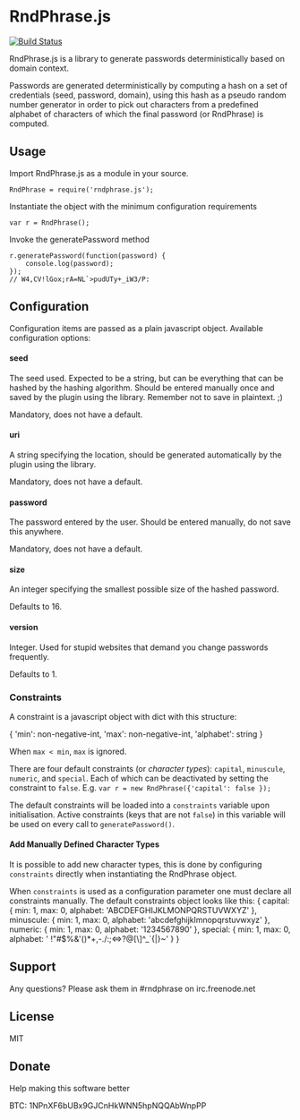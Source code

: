 # RndPhrase.js

[![Build Status](https://travis-ci.org/RndPhrase/RndPhrase.js.svg?branch=master)](https://travis-ci.org/RndPhrase/RndPhrase.js)

RndPhrase.js is a library to generate passwords deterministically
based on domain context.

Passwords are generated deterministically by computing a hash
on a set of credentials (seed, password, domain), using this hash
as a pseudo random number generator in order to pick out characters
from a predefined alphabet of characters of which the final password
(or RndPhrase) is computed.


## Usage
Import RndPhrase.js as a module in your source.

    RndPhrase = require('rndphrase.js');

Instantiate the object with the minimum configuration requirements

    var r = RndPhrase();

Invoke the generatePassword method

    r.generatePassword(function(password) {
        console.log(password);
    });
    // W4,CV!lGox;rA=NL`>pudUTy+_iW3/P:


## Configuration
Configuration items are passed as a plain javascript object. Available configuration options:

#### seed
The seed used. Expected to be a string, but can be everything that can be hashed by the hashing algorithm. Should be entered manually once and saved by the plugin using the library. Remember not to save in plaintext. ;)

Mandatory, does not have a default.

#### uri
A string specifying the location, should be generated automatically by the plugin using the library.

Mandatory, does not have a default.

#### password
The password entered by the user. Should be entered manually, do not save this anywhere.

Mandatory, does not have a default.

#### size
An integer specifying the smallest possible size of the hashed password.

Defaults to 16.

#### version
Integer. Used for stupid websites that demand you change passwords frequently.

Defaults to 1.


### Constraints
A constraint is a javascript object with dict with this structure:

   {
       'min': non-negative-int,
       'max': non-negative-int,
       'alphabet': string
   }

When `max < min`, `max` is ignored.

There are four default constraints (or *character types*): `capital`,
`minuscule`, `numeric`, and `special`. Each of which can be deactivated
by setting the constraint to `false`. E.g.
`var r = new RndPhrase({'capital': false });`

The default constraints will be loaded into a `constraints` variable
upon initialisation. Active constraints (keys that are not `false`)
in this variable will be used on every call to `generatePassword()`.

#### Add Manually Defined Character Types
It is possible to add new character types, this is done by configuring
`constraints` directly when instantiating the RndPhrase object.

When `constraints` is used as a configuration parameter one must
declare all constraints manually. The default constraints object
looks like this:
    {
        capital: {
            min: 1,
            max: 0,
            alphabet: 'ABCDEFGHIJKLMONPQRSTUVWXYZ'
        },
        minuscule: {
            min: 1,
            max: 0,
            alphabet: 'abcdefghijklmnopqrstuvwxyz'
        },
        numeric: {
            min: 1,
            max: 0,
            alphabet: '1234567890'
        },
        special: {
            min: 1,
            max: 0,
            alphabet: ' !"#$%&\'()*+,-./:;<=>?@[\\]^_`{|}~'
        }
    }


## Support
Any questions? Please ask them in #rndphrase on irc.freenode.net

## License
MIT

## Donate
Help making this software better

BTC: 1NPnXF6bUBx9GJCnHkWNN5hpNQQAbWnpPP
